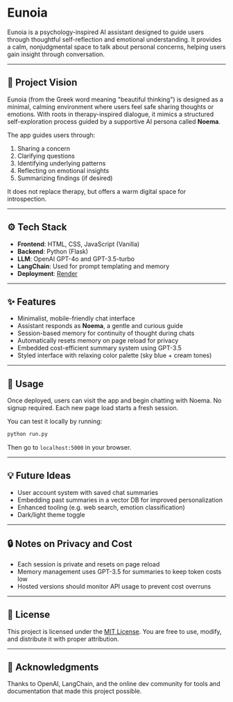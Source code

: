 # Eunoia

Eunoia is a psychology-inspired AI assistant designed to guide users through thoughtful self-reflection and emotional understanding. It provides a calm, nonjudgmental space to talk about personal concerns, helping users gain insight through conversation.

---

## 🌱 Project Vision

Eunoia (from the Greek word meaning "beautiful thinking") is designed as a minimal, calming environment where users feel safe sharing thoughts or emotions. With roots in therapy-inspired dialogue, it mimics a structured self-exploration process guided by a supportive AI persona called **Noema**.

The app guides users through:

1. Sharing a concern
2. Clarifying questions
3. Identifying underlying patterns
4. Reflecting on emotional insights
5. Summarizing findings (if desired)

It does not replace therapy, but offers a warm digital space for introspection.

---

## ⚙️ Tech Stack

- **Frontend**: HTML, CSS, JavaScript (Vanilla)
- **Backend**: Python (Flask)
- **LLM**: OpenAI GPT-4o and GPT-3.5-turbo
- **LangChain**: Used for prompt templating and memory
- **Deployment**: [Render](https://render.com)

---

## ✨ Features

- Minimalist, mobile-friendly chat interface
- Assistant responds as **Noema**, a gentle and curious guide
- Session-based memory for continuity of thought during chats
- Automatically resets memory on page reload for privacy
- Embedded cost-efficient summary system using GPT-3.5
- Styled interface with relaxing color palette (sky blue + cream tones)

---

## 🚀 Usage

Once deployed, users can visit the app and begin chatting with Noema. No signup required. Each new page load starts a fresh session.

You can test it locally by running:

```bash
python run.py
```

Then go to `localhost:5000` in your browser.

---

## 💡 Future Ideas

- User account system with saved chat summaries
- Embedding past summaries in a vector DB for improved personalization
- Enhanced tooling (e.g. web search, emotion classification)
- Dark/light theme toggle

---

## 🔒 Notes on Privacy and Cost

- Each session is private and resets on page reload
- Memory management uses GPT-3.5 for summaries to keep token costs low
- Hosted versions should monitor API usage to prevent cost overruns

---

## 📜 License

This project is licensed under the [MIT License](LICENSE). You are free to use, modify, and distribute it with proper attribution.

---

## 🙏 Acknowledgments

Thanks to OpenAI, LangChain, and the online dev community for tools and documentation that made this project possible.